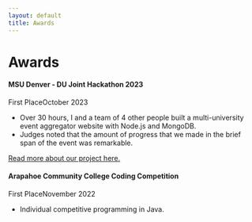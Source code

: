 ```yaml
---
layout: default
title: Awards
---
```


# Awards

<div class="card bg-primary shadow-soft border-light mb-4">
  <div class="card-body">
    <h4>MSU Denver - DU Joint Hackathon 2023</h4>
    <p class="card-text">
      <i class="fas fa-award mr-2"></i>First Place<i class="fas fa-calendar mr-2 ml-3"></i>October 2023<br/>
    </p>
    <ul class="card-text">
      <li>Over 30 hours, I and a team of 4 other people built a multi-university event aggregator website with Node.js and MongoDB.</li>
      <li>Judges noted that the amount of progress that we made in the brief span of the event was remarkable.</li>
    </ul>
    <a class="card-text text-secondary" href="{{ '/projects/hack23/' | relative_url }}">Read more about our project here.</a>
  </div>
</div>

<div class="card bg-primary shadow-soft border-light mb-4">
  <div class="card-body">
    <h4>Arapahoe Community College Coding Competition</h4>
    <p class="card-text">
      <i class="fas fa-award mr-2"></i>First Place<i class="fas fa-calendar mr-2 ml-3"></i>November 2022<br/>
    </p>
    <ul class="card-text">
      <li>Individual competitive programming in Java.</li>
    </ul>
  </div>
</div>
